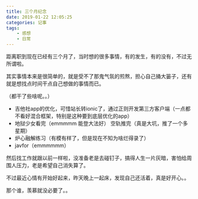 ```yaml
---
title: 三个月纪念
date: 2019-01-22 12:05:25
categories: 记事
tags:
	- 感想
	- 日常
---
```


距离职到现在已经有三个月了，当时想的很多事情，有的发生，有的没有，不过无所谓啦。

其实事情本来是很简单的，就是受不了那鬼气氛的煎熬，担心自己捅大篓子，还有就是想找点时间干点自己想做的事情而已。

（都干了些啥呢。。）

*   吉他社app的优化，可惜站长转ionic了，通过正则开发第三方客户端（一点都不看好混合框架，特别是这种要到底层优化的app）
*   地狱少女看完（emmmmm 能登大法好）
空轨推完（真是大坑，推了一个多星期）
*   炉心融解练习（有模有样了，但是现在不知为啥烂得录了）
*   javfor（emmmmmm）

然后找工作就跟以前一样啦，没准备老是去碰钉子，搞得人生一片灰暗，害怕给周围人压力，老是希望自己消失算了。

不过最近心情有开始好起来，昨天晚上一起床，发现自己还活着，真是好开心。。

那个谁，羡慕就没必要了。。
